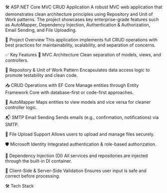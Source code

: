 🛠️ ASP.NET Core MVC CRUD Application
A robust MVC web application that demonstrates clean architecture principles using Repository and Unit of Work patterns. The project showcases key enterprise-grade features such as AutoMapper, Dependency Injection, Authentication & Authorization, Email Sending, and File Uploading.

📌 Project Overview
This application implements full CRUD operations with best practices for maintainability, scalability, and separation of concerns.

✅ Key Features
🧱 MVC Architecture
Clean separation of models, views, and controllers.

📁 Repository & Unit of Work Pattern
Encapsulates data access logic to promote testability and clean code.

📥 CRUD Operations with EF Core
Manage entities through Entity Framework Core with database-first or code-first approaches.

🔄 AutoMapper
Maps entities to view models and vice versa for cleaner controller logic.

📬 SMTP Email Sending
Sends emails (e.g., confirmation, notifications) via SMTP.

📎 File Upload Support
Allows users to upload and manage files securely.

🛡️ Microsoft Identity
Integrated authentication & role-based authorization.

🔄 Dependency Injection (DI)
All services and repositories are injected through the built-in DI container.

🛑 Client-Side & Server-Side Validation
Ensures user input is safe and correct before processing.

🛠 Tech Stack
